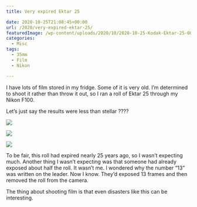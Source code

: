 ```yaml
---
title: Very expired Ektar 25

date: 2020-10-25T21:08:45+00:00
url: /2020/very-expired-ektar-25/
featuredImage: /wp-content/uploads/2020/10/2020-10-25-Kodak-Ektar-25-002.jpg
categories:
  - Misc
tags:
  - 35mm
  - Film
  - Nikon

---
```

I have lots of film stored in my fridge. Some of it is very old. I’m determined to shoot it rather than throw it out, so I ran a roll of Ektar 25 through my Nikon F100.

Let’s just say the results were less than stellar ????


![](/img/2021/03/DSCF5319.jpg)

![](/img/2021/03/DSCF5323.jpg)

![](/img/2021/03/DSCF5332-720x1024.jpg)


To be fair, this roll had expired nearly 25 years ago, so I wasn’t expecting much. Another thing I wasn’t expecting was that someone had already exposed about half the roll. It wasn’t me. I wondered why the number “13” was written on the leader. Now I know. They’d exposed 13 frames and then removed the roll from the camera.

The thing about shooting film is that even disasters like this can be interesting.

